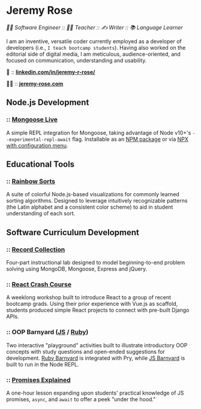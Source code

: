 # Jeremy Rose

*:technologist: Software Engineer :: :teacher: Teacher :: :writing_hand: Writer :: :books: Language Learner*

I am an inventive, versatile coder currently employed as a developer of developers (i.e., `I teach bootcamp students`). Having also worked on the editorial side of digital media, I am meticulous, audience-oriented, and focused on communication, understanding and usability. 

:briefcase: :: **[linkedin.com/in/jeremy-r-rose/](https://www.linkedin.com/in/jeremy-r-rose/)**

:artist: :: **[jeremy-rose.com](http://jeremy-rose.com)**

## Node.js Development

### :: [Mongoose Live](https://github.com/jeremyrrose/mongoose-live)
A simple REPL integration for Mongoose, taking advantage of Node v10+'s `--experimental-repl-await` flag. Installable as an [NPM package](https://www.npmjs.com/package/mongoose-live_) or via [NPX with configuration menu](https://www.npmjs.com/package/create-mongoose-live).

## Educational Tools

### :: [Rainbow Sorts](https://github.com/jeremyrrose/rainbow-sorts)
A suite of colorful Node.js-based visualizations for commonly learned sorting algorithms. Designed to leverage intuitively recognizable patterns (the Latin alphabet and a consistent color scheme) to aid in student understanding of each sort.

## Software Curriculum Development

### :: [Record Collection](https://github.com/jeremyrrose/record-collection)
Four-part instructional lab designed to model beginning-to-end
problem solving using MongoDB, Mongoose, Express and jQuery.

### :: [React Crash Course](https://github.com/jeremyrrose/react-workshop)
A weeklong workshop built to introduce React to a group of recent bootcamp grads. Using their prior experience with Vue.js as scaffold, students produced simple React projects to connect with pre-built Django APIs.

### :: OOP Barnyard ([JS](https://github.com/jeremyrrose/js-barnyard) / [Ruby](https://github.com/jeremyrrose/ruby-barnyard))
Two interactive "playground" activities built to illustrate introductory OOP concepts with study questions and open-ended suggestions for development. [Ruby Barnyard](https://github.com/jeremyrrose/ruby-barnyard) is integrated with Pry, while [JS Barnyard](https://github.com/jeremyrrose/js-barnyard) is built to run in the Node REPL.

### :: [Promises Explained](https://github.com/jeremyrrose/promises-explained)
A one-hour lesson expanding upon students' practical knowledge of JS promises, `async`, and `await` to offer a peek "under the hood."